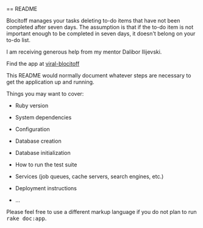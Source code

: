 == README

Blocitoff manages your tasks deleting to-do items that have not been completed after seven days. The assumption is that if the to-do item is not important enough to be completed in seven days, it doesn't belong on your to-do list.

I am receiving generous help from my mentor Dalibor Ilijevski.

Find the app at [viral-blocitoff](https://viral-blocitoff.herokuapp.com/)

This README would normally document whatever steps are necessary to get the
application up and running.

Things you may want to cover:

* Ruby version

* System dependencies

* Configuration

* Database creation

* Database initialization

* How to run the test suite

* Services (job queues, cache servers, search engines, etc.)

* Deployment instructions

* ...


Please feel free to use a different markup language if you do not plan to run
<tt>rake doc:app</tt>.

